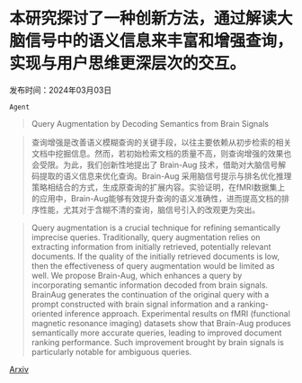 # 本研究探讨了一种创新方法，通过解读大脑信号中的语义信息来丰富和增强查询，实现与用户思维更深层次的交互。

发布时间：2024年03月03日

`Agent`

> Query Augmentation by Decoding Semantics from Brain Signals

> 查询增强是改善语义模糊查询的关键手段，以往主要依赖从初步检索的相关文档中挖掘信息。然而，若初始检索文档的质量不高，则查询增强的效果也会受限。为此，我们创新性地提出了 Brain-Aug 技术，借助对大脑信号解码提取的语义信息来优化查询。Brain-Aug 采用脑信号提示与排名优化推理策略相结合的方式，生成原查询的扩展内容。实验证明，在fMRI数据集上的应用中，Brain-Aug能够有效提升查询的语义准确性，进而提高文档的排序性能，尤其对于含糊不清的查询，脑信号引入的改观更为突出。

> Query augmentation is a crucial technique for refining semantically imprecise queries. Traditionally, query augmentation relies on extracting information from initially retrieved, potentially relevant documents. If the quality of the initially retrieved documents is low, then the effectiveness of query augmentation would be limited as well. We propose Brain-Aug, which enhances a query by incorporating semantic information decoded from brain signals. BrainAug generates the continuation of the original query with a prompt constructed with brain signal information and a ranking-oriented inference approach. Experimental results on fMRI (functional magnetic resonance imaging) datasets show that Brain-Aug produces semantically more accurate queries, leading to improved document ranking performance. Such improvement brought by brain signals is particularly notable for ambiguous queries.

[Arxiv](https://arxiv.org/abs/2402.15708)